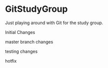 # GitStudyGroup
Just playing around with Git for the study group.

Initial Changes

master branch changes

testing changes

hotfix